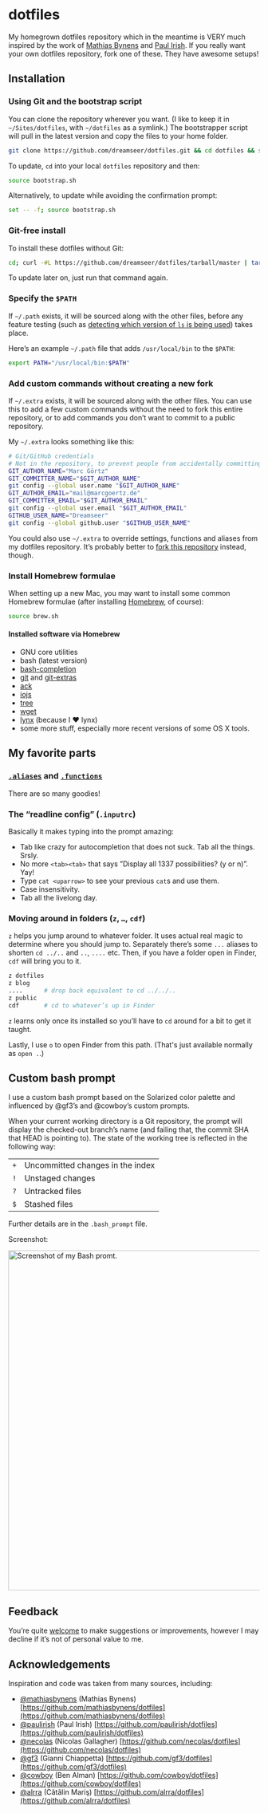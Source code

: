 # dotfiles

My homegrown dotfiles repository which in the meantime is VERY much inspired by the work of [Mathias Bynens](https://mths.be/dotfiles) and [Paul Irish](https://github.com/paulirish/dotfiles/). If you really want your own dotfiles repository, fork one of these. They have awesome setups!

## Installation

### Using Git and the bootstrap script

You can clone the repository wherever you want. (I like to keep it in `~/Sites/dotfiles`, with `~/dotfiles` as a symlink.) The bootstrapper script will pull in the latest version and copy the files to your home folder.

```bash
git clone https://github.com/dreamseer/dotfiles.git && cd dotfiles && source bootstrap.sh
```

To update, `cd` into your local `dotfiles` repository and then:

```bash
source bootstrap.sh
```

Alternatively, to update while avoiding the confirmation prompt:

```bash
set -- -f; source bootstrap.sh
```

### Git-free install

To install these dotfiles without Git:

```bash
cd; curl -#L https://github.com/dreamseer/dotfiles/tarball/master | tar -xzv --strip-components 1 --exclude={README.md,brew.sh,bootstrap.sh,MIT-LICENSE.txt}
```

To update later on, just run that command again.

### Specify the `$PATH`

If `~/.path` exists, it will be sourced along with the other files, before any feature testing (such as [detecting which version of `ls` is being used](https://github.com/mathiasbynens/dotfiles/blob/aff769fd75225d8f2e481185a71d5e05b76002dc/.aliases#L21-26)) takes place.

Here’s an example `~/.path` file that adds `/usr/local/bin` to the `$PATH`:

```bash
export PATH="/usr/local/bin:$PATH"
```

### Add custom commands without creating a new fork

If `~/.extra` exists, it will be sourced along with the other files. You can use this to add a few custom commands without the need to fork this entire repository, or to add commands you don’t want to commit to a public repository.

My `~/.extra` looks something like this:

```bash
# Git/GitHub credentials
# Not in the repository, to prevent people from accidentally committing under my name
GIT_AUTHOR_NAME="Marc Görtz"
GIT_COMMITTER_NAME="$GIT_AUTHOR_NAME"
git config --global user.name "$GIT_AUTHOR_NAME"
GIT_AUTHOR_EMAIL="mail@marcgoertz.de"
GIT_COMMITTER_EMAIL="$GIT_AUTHOR_EMAIL"
git config --global user.email "$GIT_AUTHOR_EMAIL"
GITHUB_USER_NAME="Dreamseer"
git config --global github.user "$GITHUB_USER_NAME"
```

You could also use `~/.extra` to override settings, functions and aliases from my dotfiles repository. It’s probably better to [fork this repository](https://github.com/dreamseer/dotfiles/fork) instead, though.

### Install Homebrew formulae

When setting up a new Mac, you may want to install some common Homebrew formulae (after installing [Homebrew](http://brew.sh/), of course):

```bash
source brew.sh
```

#### Installed software via Homebrew

 * GNU core utilities
 * bash (latest version)
 * [bash-completion](http://bash-completion.alioth.debian.org/)
 * [git](http://git-scm.com/) and [git-extras](https://github.com/tj/git-extras/blob/master/Commands.md)
 * [ack](http://betterthangrep.com/)
 * [iojs](https://iojs.org/)
 * [tree](http://mama.indstate.edu/users/ice/tree/)
 * [wget](http://www.gnu.org/software/wget/)
 * [lynx](http://lynx.isc.org/) (because I ♥ lynx)
 * some more stuff, especially more recent versions of some OS X tools.

## My favorite parts

### [`.aliases`](https://github.com/dreamseer/dotfiles/blob/master/.aliases) and [`.functions`](https://github.com/dreamseer/dotfiles/blob/master/.functions)

There are so many goodies!

### The “readline config” (`.inputrc`)

Basically it makes typing into the prompt amazing:

 * Tab like crazy for autocompletion that does not suck. Tab all the things. Srsly.
 * No more `<tab><tab>` that says ”Display all 1337 possibilities? (y or n)”. Yay!
 * Type `cat <uparrow>` to see your previous `cat`s and use them. 
 * Case insensitivity.
 * Tab all the livelong day.

### Moving around in folders (`z`, `…`, `cdf`)

`z` helps you jump around to whatever folder. It uses actual real magic to determine where you should jump to. Separately there’s some `...` aliases to shorten `cd ../..` and `..`, `....` etc. Then, if you have a folder open in Finder, `cdf` will bring you to it.

```sh
z dotfiles
z blog
....      # drop back equivalent to cd ../../..
z public
cdf       # cd to whatever’s up in Finder
```

`z` learns only once its installed so you’ll have to `cd` around for a bit to get it taught.

Lastly, I use `o` to open Finder from this path. (That's just available normally as `open .`.)

## Custom bash prompt

I use a custom bash prompt based on the Solarized color palette and influenced by @gf3’s and @cowboy’s custom prompts.

When your current working directory is a Git repository, the prompt will display the checked-out branch’s name (and failing that, the commit SHA that HEAD is pointing to). The state of the working tree is reflected in the following way:

<table>
    <tr>
        <td><code>+</code></td>
        <td>Uncommitted changes in the index</td>
    </tr>
    <tr>
        <td><code>!</code></td>
        <td>Unstaged changes</td>
    </tr>
    <tr>
        <td><code>?</code></td>
        <td>Untracked files</td>
    </tr>
    <tr>
        <td><code>$</code></td>
        <td>Stashed files</td>
    </tr>
</table>

Further details are in the `.bash_prompt` file.

Screenshot:

<a href="http://cl.ly/ahSn"><img src="http://cl.ly/ahSn/Terminal.png" alt="Screenshot of my Bash promt." width="682" title="Colorful bash prompt and stuff."></a>

## Feedback

You’re quite [welcome](https://github.com/dreamseer/dotfiles/issues) to make suggestions or improvements, however I may decline if it’s not of personal value to me.

## Acknowledgements

Inspiration and code was taken from many sources, including:

 * [@mathiasbynens](https://github.com/mathiasbynens) (Mathias Bynens)
   [https://github.com/mathiasbynens/dotfiles](https://github.com/mathiasbynens/dotfiles)
 * [@paulirish](https://github.com/paulirish) (Paul Irish)
   [https://github.com/paulirish/dotfiles](https://github.com/paulirish/dotfiles)
 * [@necolas](https://github.com/necolas) (Nicolas Gallagher)
   [https://github.com/necolas/dotfiles](https://github.com/necolas/dotfiles)
 * [@gf3](https://github.com/gf3) (Gianni Chiappetta)
   [https://github.com/gf3/dotfiles](https://github.com/gf3/dotfiles)
 * [@cowboy](https://github.com/cowboy) (Ben Alman)
   [https://github.com/cowboy/dotfiles](https://github.com/cowboy/dotfiles)
 * [@alrra](https://github.com/alrra) (Cãtãlin Mariş)
   [https://github.com/alrra/dotfiles](https://github.com/alrra/dotfiles)
